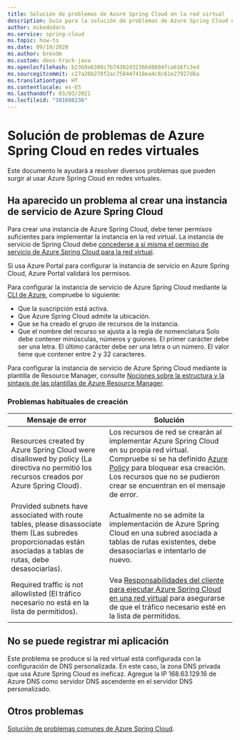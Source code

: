```yaml
---
title: Solución de problemas de Azure Spring Cloud en la red virtual
description: Guía para la solución de problemas de Azure Spring Cloud en la red virtual.
author: mikedodaro
ms.service: spring-cloud
ms.topic: how-to
ms.date: 09/19/2020
ms.author: brendm
ms.custom: devx-track-java
ms.openlocfilehash: b2369a6380c7b74302d32366d0604fca616fc3ed
ms.sourcegitcommit: c27a20b278f2ac758447418ea4c8c61e27927d6a
ms.translationtype: HT
ms.contentlocale: es-ES
ms.lasthandoff: 03/03/2021
ms.locfileid: "101698236"
---
```

# <a name="troubleshooting-azure-spring-cloud-in-virtual-networks"></a>Solución de problemas de Azure Spring Cloud en redes virtuales

Este documento le ayudará a resolver diversos problemas que pueden surgir al usar Azure Spring Cloud en redes virtuales.

## <a name="i-encountered-a-problem-with-creating-an-azure-spring-cloud-service-instance"></a>Ha aparecido un problema al crear una instancia de servicio de Azure Spring Cloud

Para crear una instancia de Azure Spring Cloud, debe tener permisos suficientes para implementar la instancia en la red virtual.  La instancia de servicio de Spring Cloud debe [concederse a sí misma el permiso de servicio de Azure Spring Cloud para la red virtual](spring-cloud-tutorial-deploy-in-azure-virtual-network.md#grant-service-permission-to-the-virtual-network).

Si usa Azure Portal para configurar la instancia de servicio en Azure Spring Cloud, Azure Portal validará los permisos.

Para configurar la instancia de servicio de Azure Spring Cloud mediante la [CLI de Azure](/cli/azure/get-started-with-azure-cli), compruebe lo siguiente:

- Que la suscripción está activa.
- Que Azure Spring Cloud admite la ubicación.
- Que se ha creado el grupo de recursos de la instancia.
- Que el nombre del recurso se ajusta a la regla de nomenclatura Solo debe contener minúsculas, números y guiones. El primer carácter debe ser una letra. El último carácter debe ser una letra o un número. El valor tiene que contener entre 2 y 32 caracteres.

Para configurar la instancia de servicio de Azure Spring Cloud mediante la plantilla de Resource Manager, consulte [Nociones sobre la estructura y la sintaxis de las plantillas de Azure Resource Manager](../azure-resource-manager/templates/template-syntax.md).

### <a name="common-creation-issues"></a>Problemas habituales de creación

| Mensaje de error | Solución |
|------|------|
| Resources created by Azure Spring Cloud were disallowed by policy (La directiva no permitió los recursos creados por Azure Spring Cloud). | Los recursos de red se crearán al implementar Azure Spring Cloud en su propia red virtual. Compruebe si se ha definido [Azure Policy](../governance/policy/overview.md) para bloquear esa creación. Los recursos que no se pudieron crear se encuentran en el mensaje de error. |
| Provided subnets have associated with route tables, please disassociate them (Las subredes proporcionadas están asociadas a tablas de rutas, debe desasociarlas). | Actualmente no se admite la implementación de Azure Spring Cloud en una subred asociada a tablas de rutas existentes, debe desasociarlas e intentarlo de nuevo. |
| Required traffic is not allowlisted (El tráfico necesario no está en la lista de permitidos). | Vea [Responsabilidades del cliente para ejecutar Azure Spring Cloud en una red virtual](spring-cloud-vnet-customer-responsibilities.md) para asegurarse de que el tráfico necesario esté en la lista de permitidos. |

## <a name="my-application-cant-be-registered"></a>No se puede registrar mi aplicación

Este problema se produce si la red virtual está configurada con la configuración de DNS personalizada. En este caso, la zona DNS privada que usa Azure Spring Cloud es ineficaz. Agregue la IP 168.63.129.16 de Azure DNS como servidor DNS ascendente en el servidor DNS personalizado.

## <a name="other-issues"></a>Otros problemas

[Solución de problemas comunes de Azure Spring Cloud](./spring-cloud-troubleshoot.md).